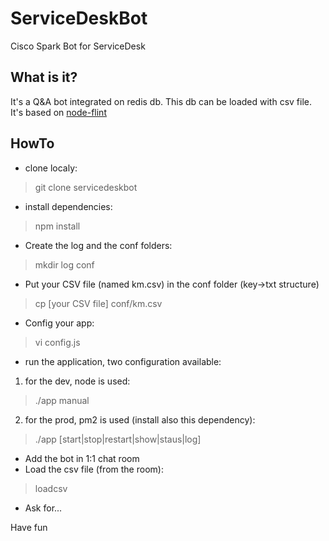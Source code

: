 # ServiceDeskBot
Cisco Spark Bot for ServiceDesk
## What is it?
It's a Q&A bot integrated on redis db.
This db can be loaded with csv file.
It's based on [node-flint](https://github.com/flint-bot/flint)
## HowTo
* clone localy: 

> git clone servicedeskbot

* install dependencies:

> npm install

* Create the log and the conf folders:

> mkdir log conf

* Put your CSV file (named km.csv) in the conf folder (key->txt structure)

> cp [your CSV file] conf/km.csv

* Config your app:

> vi config.js

* run the application, two configuration available:

1. for the dev, node is used:

> ./app manual

2. for the prod, pm2 is used (install also this dependency):

> ./app [start|stop|restart|show|staus|log]

* Add the bot in 1:1 chat room
* Load the csv file (from the room):

> loadcsv

* Ask for...



Have fun
